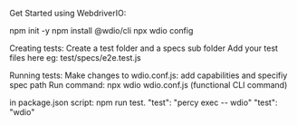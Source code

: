 Get Started using WebdriverIO:

npm init -y
npm install @wdio/cli
npx wdio config

Creating tests:
Create a test folder and a specs sub folder
Add your test files here eg: test/specs/e2e.test.js

Running tests:
Make changes to wdio.conf.js: add capabilities and specifiy spec path
Run command: npx wdio wdio.conf.js (functional CLI command)

in package.json script: npm run test.
"test": "percy exec -- wdio"
"test": "wdio"
